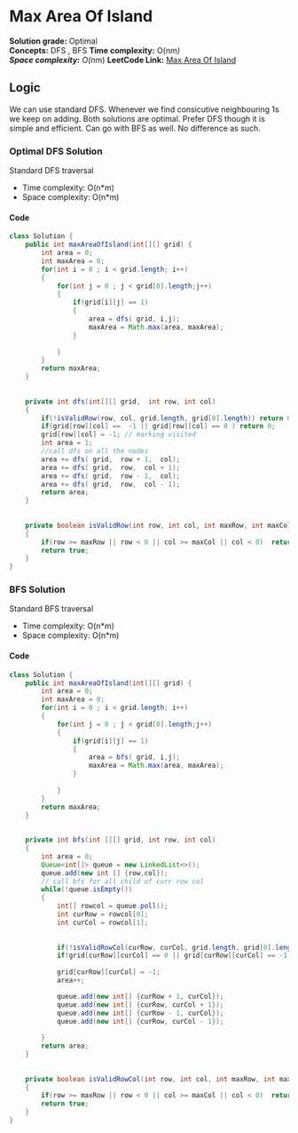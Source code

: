 # Max Area Of Island

**Solution grade:** Optimal  
**Concepts:** DFS , BFS
**Time complexity:** O(n*m)  
**Space complexity:** O(n*m)
**LeetCode Link:** [Max Area Of Island](https://leetcode.com/problems//max-area-of-island)


## Logic
We can use standard DFS. Whenever we find consicutive neighbouring 1s we keep on adding. 
Both solutions are optimal. Prefer DFS though it is simple and efficient.  Can go with BFS as well. No difference as such.



### Optimal DFS Solution 

Standard DFS traversal

- Time complexity: O(n*m)
- Space complexity: O(n*m)


####  Code

```java
class Solution {
    public int maxAreaOfIsland(int[][] grid) {
        int area = 0; 
        int maxArea = 0;
        for(int i = 0 ; i < grid.length; i++)
        {
            for(int j = 0 ; j < grid[0].length;j++)
            {
                if(grid[i][j] == 1)
                {
                    area = dfs( grid, i,j);
                    maxArea = Math.max(area, maxArea);
                }
                
            }
        }
        return maxArea;
    }
    
    
    private int dfs(int[][] grid,  int row, int col)
    {
        if(!isValidRow(row, col, grid.length, grid[0].length)) return 0;
        if(grid[row][col] ==  -1 || grid[row][col] == 0 ) return 0;
        grid[row][col] = -1; // marking visited
        int area = 1;
        //call dfs on all the nodes
        area += dfs( grid,  row + 1,  col);
        area += dfs( grid,  row,  col + 1);
        area += dfs( grid,  row - 1,  col);
        area += dfs( grid,  row,  col - 1);
        return area;
    }
    
    
    private boolean isValidRow(int row, int col, int maxRow, int maxCol)
    {
        if(row >= maxRow || row < 0 || col >= maxCol || col < 0)  return false;
        return true;
    }
}
```



###  BFS Solution 

Standard BFS traversal

- Time complexity: O(n*m)
- Space complexity: O(n*m)


####  Code

```java
class Solution {
    public int maxAreaOfIsland(int[][] grid) {
        int area = 0; 
        int maxArea = 0;
        for(int i = 0 ; i < grid.length; i++)
        {
            for(int j = 0 ; j < grid[0].length;j++)
            {
                if(grid[i][j] == 1)
                {
                    area = bfs( grid, i,j);
                    maxArea = Math.max(area, maxArea);
                }
                
            }
        }
        return maxArea;
    }
    
    
    private int bfs(int [][] grid, int row, int col)
    {
        int area = 0;
        Queue<int[]> queue = new LinkedList<>();
        queue.add(new int [] {row,col});
        // call bfs for all child of curr row col
        while(!queue.isEmpty())
        {
            int[] rowcol = queue.poll();
            int curRow = rowcol[0];
            int curCol = rowcol[1];
            
            
            if(!isValidRowCol(curRow, curCol, grid.length, grid[0].length)) continue;
            if(grid[curRow][curCol] == 0 || grid[curRow][curCol] == -1 ) continue;
            
            grid[curRow][curCol] = -1;
            area++;

            queue.add(new int[] {curRow + 1, curCol});
            queue.add(new int[] {curRow, curCol + 1});
            queue.add(new int[] {curRow - 1, curCol});
            queue.add(new int[] {curRow, curCol - 1});
            
        }
        return area;
    }
    
    
    private boolean isValidRowCol(int row, int col, int maxRow, int maxCol)
    {
        if(row >= maxRow || row < 0 || col >= maxCol || col < 0)  return false;
        return true;
    }
}
```
